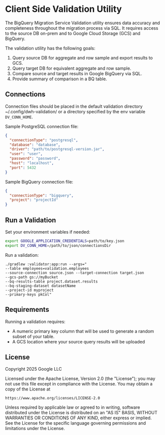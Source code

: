 # Client Side Validation Utility

The BigQuery Migration Service Validation utility ensures data accuracy and completeness throughout the
migration process via SQL. It requires access to the source DB on-prem and to Google Cloud Storage (GCS) and BigQuery.

The validation utility has the following goals:
1. Query source DB for aggregate and row sample and export results to GCS.
2. Query target DB for equivalent aggregate and row sample.
3. Compare source and target results in Google BigQuery via SQL.
4. Provide summary of comparison in a BQ table.

## Connections
Connection files should be placed in the default validation directory ~/.config/dwh-validation/ or a 
directory specified by the env variable `DV_CONN_HOME`.

Sample PostgreSQL connection file:
```json
{
  "connectionType": "postgresql",
  "database": "database",
  "driver": "path/to/postgresql-version.jar",
  "user": "user",
  "password": "password",
  "host": "localhost",
  "port": 5432
}
```

Sample BigQuery connection file:
```json
{
  "connectionType": "bigquery",
  "project": "projectId"
}
```

## Run a Validation
Set your environment variables if needed:
```bash
export GOOGLE_APPLICATION_CREDENTIALS=path/to/key.json
export DV_CONN_HOME=/path/to/json/connectionsDir
```

Run a validation:
```commandline
./gradlew :validator:app:run --args="
--table employees=validation.employees 
--source-connection source.json --target-connection target.json 
--gcs-path gs://myBucket 
--bq-results-table project.dataset.results 
--bq-staging-dataset datasetName 
--project-id myproject 
--primary-keys pkCol"
```

## Requirements
Running a validation requires:
- A numeric primary key column that will be used to generate a random subset of your table.
- A GCS location where your source query results will be uploaded

## License

Copyright 2025 Google LLC

Licensed under the Apache License, Version 2.0 (the "License");
you may not use this file except in compliance with the License.
You may obtain a copy of the License at

    https://www.apache.org/licenses/LICENSE-2.0

Unless required by applicable law or agreed to in writing, software
distributed under the License is distributed on an "AS IS" BASIS,
WITHOUT WARRANTIES OR CONDITIONS OF ANY KIND, either express or implied.
See the License for the specific language governing permissions and
limitations under the License.